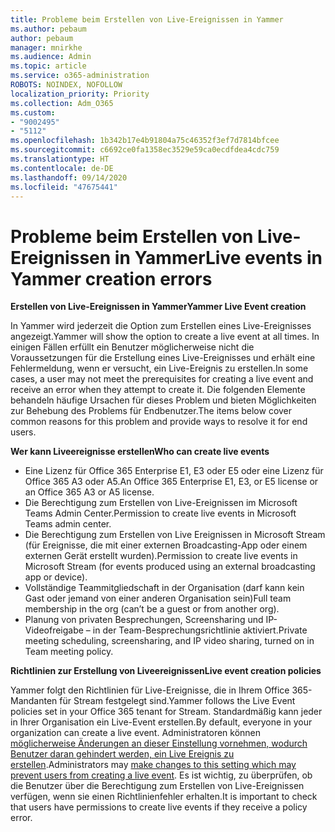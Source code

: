 ```yaml
---
title: Probleme beim Erstellen von Live-Ereignissen in Yammer
ms.author: pebaum
author: pebaum
manager: mnirkhe
ms.audience: Admin
ms.topic: article
ms.service: o365-administration
ROBOTS: NOINDEX, NOFOLLOW
localization_priority: Priority
ms.collection: Adm_O365
ms.custom:
- "9002495"
- "5112"
ms.openlocfilehash: 1b342b17e4b91804a75c46352f3ef7d7814bfcee
ms.sourcegitcommit: c6692ce0fa1358ec3529e59ca0ecdfdea4cdc759
ms.translationtype: HT
ms.contentlocale: de-DE
ms.lasthandoff: 09/14/2020
ms.locfileid: "47675441"
---
```

# <a name="live-events-in-yammer-creation-errors"></a><span data-ttu-id="d194a-102">Probleme beim Erstellen von Live-Ereignissen in Yammer</span><span class="sxs-lookup"><span data-stu-id="d194a-102">Live events in Yammer creation errors</span></span>

<span data-ttu-id="d194a-103">**Erstellen von Live-Ereignissen in Yammer**</span><span class="sxs-lookup"><span data-stu-id="d194a-103">**Yammer Live Event creation**</span></span>

<span data-ttu-id="d194a-104">In Yammer wird jederzeit die Option zum Erstellen eines Live-Ereignisses angezeigt.</span><span class="sxs-lookup"><span data-stu-id="d194a-104">Yammer will show the option to create a live event at all times.</span></span> <span data-ttu-id="d194a-105">In einigen Fällen erfüllt ein Benutzer möglicherweise nicht die Voraussetzungen für die Erstellung eines Live-Ereignisses und erhält eine Fehlermeldung, wenn er versucht, ein Live-Ereignis zu erstellen.</span><span class="sxs-lookup"><span data-stu-id="d194a-105">In some cases, a user may not meet the prerequisites for creating a live event and receive an error when they attempt to create it.</span></span> <span data-ttu-id="d194a-106">Die folgenden Elemente behandeln häufige Ursachen für dieses Problem und bieten Möglichkeiten zur Behebung des Problems für Endbenutzer.</span><span class="sxs-lookup"><span data-stu-id="d194a-106">The items below cover common reasons for this problem and provide ways to resolve it for end users.</span></span>

<span data-ttu-id="d194a-107">**Wer kann Liveereignisse erstellen**</span><span class="sxs-lookup"><span data-stu-id="d194a-107">**Who can create live events**</span></span>
- <span data-ttu-id="d194a-108">Eine Lizenz für Office 365 Enterprise E1, E3 oder E5 oder eine Lizenz für Office 365 A3 oder A5.</span><span class="sxs-lookup"><span data-stu-id="d194a-108">An Office 365 Enterprise E1, E3, or E5 license or an Office 365 A3 or A5 license.</span></span>
- <span data-ttu-id="d194a-109">Die Berechtigung zum Erstellen von Live-Ereignissen im Microsoft Teams Admin Center.</span><span class="sxs-lookup"><span data-stu-id="d194a-109">Permission to create live events in Microsoft Teams admin center.</span></span>
- <span data-ttu-id="d194a-110">Die Berechtigung zum Erstellen von Live Ereignissen in Microsoft Stream (für Ereignisse, die mit einer externen Broadcasting-App oder einem externen Gerät erstellt wurden).</span><span class="sxs-lookup"><span data-stu-id="d194a-110">Permission to create live events in Microsoft Stream (for events produced using an external broadcasting app or device).</span></span>
- <span data-ttu-id="d194a-111">Vollständige Teammitgliedschaft in der Organisation (darf kann kein Gast oder jemand von einer anderen Organisation sein)</span><span class="sxs-lookup"><span data-stu-id="d194a-111">Full team membership in the org (can’t be a guest or from another org).</span></span>
- <span data-ttu-id="d194a-112">Planung von privaten Besprechungen, Screensharing und IP-Videofreigabe – in der Team-Besprechungsrichtlinie aktiviert.</span><span class="sxs-lookup"><span data-stu-id="d194a-112">Private meeting scheduling, screensharing, and IP video sharing, turned on in Team meeting policy.</span></span>

<span data-ttu-id="d194a-113">**Richtlinien zur Erstellung von Liveereignissen**</span><span class="sxs-lookup"><span data-stu-id="d194a-113">**Live event creation policies**</span></span>

<span data-ttu-id="d194a-114">Yammer folgt den Richtlinien für Live-Ereignisse, die in Ihrem Office 365-Mandanten für Stream festgelegt sind.</span><span class="sxs-lookup"><span data-stu-id="d194a-114">Yammer follows the Live Event policies set in your Office 365 tenant for Stream.</span></span> <span data-ttu-id="d194a-115">Standardmäßig kann jeder in Ihrer Organisation ein Live-Event erstellen.</span><span class="sxs-lookup"><span data-stu-id="d194a-115">By default, everyone in your organization can create a live event.</span></span> <span data-ttu-id="d194a-116">Administratoren können [möglicherweise Änderungen an dieser Einstellung vornehmen, wodurch Benutzer daran gehindert werden, ein Live Ereignis zu erstellen](https://docs.microsoft.com/stream/live-event-administration#enabling-and-restricting-users-to-creating).</span><span class="sxs-lookup"><span data-stu-id="d194a-116">Administrators may [make changes to this setting which may prevent users from creating a live event](https://docs.microsoft.com/stream/live-event-administration#enabling-and-restricting-users-to-creating).</span></span> <span data-ttu-id="d194a-117">Es ist wichtig, zu überprüfen, ob die Benutzer über die Berechtigung zum Erstellen von Live-Ereignissen verfügen, wenn sie einen Richtlinienfehler erhalten.</span><span class="sxs-lookup"><span data-stu-id="d194a-117">It is important to check that users have permissions to create live events if they receive a policy error.</span></span>

